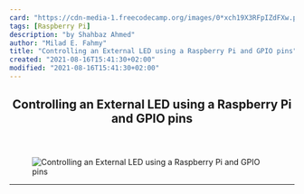 ```yaml
---
card: "https://cdn-media-1.freecodecamp.org/images/0*xch19X3RFpIZdFXw.png"
tags: [Raspberry Pi]
description: "by Shahbaz Ahmed"
author: "Milad E. Fahmy"
title: "Controlling an External LED using a Raspberry Pi and GPIO pins"
created: "2021-08-16T15:41:30+02:00"
modified: "2021-08-16T15:41:30+02:00"
---
```

<div class="site-wrapper">
<main id="site-main" class="site-main outer">
<div class="inner">
<article class="post-full post tag-raspberry-pi tag-python tag-tech tag-electronics tag-programming ">
<header class="post-full-header">
<h1 class="post-full-title">Controlling an External LED using a Raspberry Pi and GPIO pins</h1>
</header>
<figure class="post-full-image">
<picture>
<source media="(max-width: 700px)" sizes="1px" srcset="data:image/gif;base64,R0lGODlhAQABAIAAAAAAAP///yH5BAEAAAAALAAAAAABAAEAAAIBRAA7 1w">
<source media="(min-width: 701px)" sizes="(max-width: 800px) 400px,
(max-width: 1170px) 700px,
1400px" srcset="https://cdn-media-1.freecodecamp.org/images/0*xch19X3RFpIZdFXw.png 300w,
https://cdn-media-1.freecodecamp.org/images/0*xch19X3RFpIZdFXw.png 600w,
https://cdn-media-1.freecodecamp.org/images/0*xch19X3RFpIZdFXw.png 1000w,
https://cdn-media-1.freecodecamp.org/images/0*xch19X3RFpIZdFXw.png 2000w">
<img onerror="this.style.display='none'" src="https://cdn-media-1.freecodecamp.org/images/0*xch19X3RFpIZdFXw.png" alt="Controlling an External LED using a Raspberry Pi and GPIO pins">
</picture>
</figure>
<section class="post-full-content">
<div class="post-content medium-migrated-article">
</div>
<hr>
</section>
</article>
</div>
</main>
</div>
<!-- Google Tag Manager (noscript) -->
<!-- End Google Tag Manager (noscript) -->
